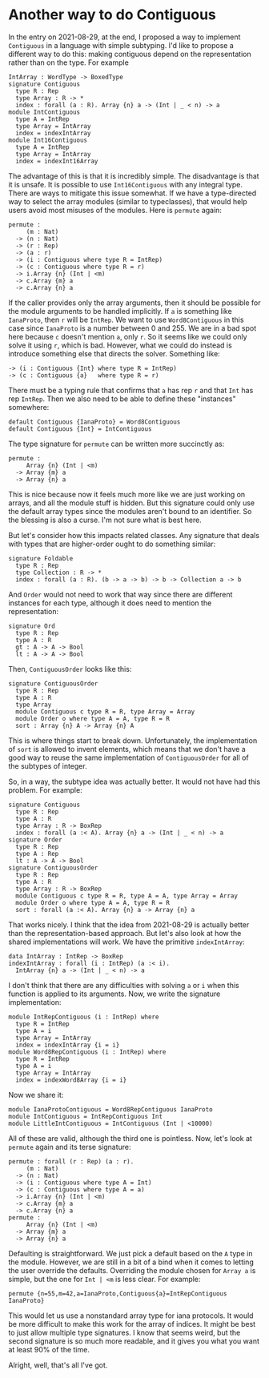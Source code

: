 # Another way to do Contiguous

In the entry on 2021-08-29, at the end, I proposed a way to implement
`Contiguous` in a language with simple subtyping. I'd like to propose a
different way to do this: making contiguous depend on the representation
rather than on the type. For example

    IntArray : WordType -> BoxedType
    signature Contiguous
      type R : Rep
      type Array : R -> *
      index : forall (a : R). Array {n} a -> (Int | _ < n) -> a
    module IntContiguous
      type A = IntRep
      type Array = IntArray
      index = indexIntArray
    module Int16Contiguous
      type A = IntRep
      type Array = IntArray
      index = indexInt16Array

The advantage of this is that it is incredibly simple. The disadvantage is
that it is unsafe. It is possible to use `Int16Contiguous` with any integral
type. There are ways to mitigate this issue somewhat. If we have a type-directed
way to select the array modules (similar to typeclasses), that would help users
avoid most misuses of the modules. Here is `permute` again:

    permute :
         (m : Nat)
      -> (n : Nat)
      -> (r : Rep)
      -> (a : r)
      -> (i : Contiguous where type R = IntRep)
      -> (c : Contiguous where type R = r)
      -> i.Array {n} (Int | <m)
      -> c.Array {m} a
      -> c.Array {n} a

If the caller provides only the array arguments, then it should be possible
for the module arguments to be handled implicitly. If `a` is something like
`IanaProto`, then `r` will be `IntRep`. We want to use `Word8Contiguous` in
this case since `IanaProto` is a number between 0 and 255. We are in a bad
spot here because `c` doesn't mention `a`, only `r`. So it seems like we
could only solve it using `r`, which is bad. However, what we could do instead
is introduce something else that directs the solver. Something like:

    -> (i : Contiguous {Int} where type R = IntRep)
    -> (c : Contiguous {a}   where type R = r)

There must be a typing rule that confirms that `a` has rep `r` and that
`Int` has rep `IntRep`. Then we also need to be able to define these "instances"
somewhere:

    default Contiguous {IanaProto} = Word8Contiguous
    default Contiguous {Int} = IntContiguous

The type signature for `permute` can be written more succinctly as:

    permute : 
         Array {n} (Int | <m)
      -> Array {m} a
      -> Array {n} a

This is nice because now it feels much more like we are just working on
arrays, and all the module stuff is hidden. But this signature could only
use the default array types since the modules aren't bound to an identifier.
So the blessing is also a curse. I'm not sure what is best here.

But let's consider how this impacts related classes. Any signature that deals
with types that are higher-order ought to do something similar:

    signature Foldable
      type R : Rep
      type Collection : R -> *
      index : forall (a : R). (b -> a -> b) -> b -> Collection a -> b

And `Order` would not need to work that way since there are different instances
for each type, although it does need to mention the representation:

    signature Ord
      type R : Rep
      type A : R
      gt : A -> A -> Bool
      lt : A -> A -> Bool

Then, `ContiguousOrder` looks like this:

    signature ContiguousOrder
      type R : Rep
      type A : R
      type Array
      module Contiguous c type R = R, type Array = Array
      module Order o where type A = A, type R = R
      sort : Array {n} A -> Array {n} A

This is where things start to break down. Unfortunately, the implementation of
`sort` is allowed to invent elements, which means that we don't have a good
way to reuse the same implementation of `ContiguousOrder` for all of the subtypes
of integer.

So, in a way, the subtype idea was actually better. It would not have had this
problem. For example:

    signature Contiguous
      type R : Rep
      type A : R
      type Array : R -> BoxRep
      index : forall (a :< A). Array {n} a -> (Int | _ < n) -> a
    signature Order
      type R : Rep
      type A : Rep
      lt : A -> A -> Bool
    signature ContiguousOrder
      type R : Rep
      type A : R
      type Array : R -> BoxRep
      module Contiguous c type R = R, type A = A, type Array = Array
      module Order o where type A = A, type R = R
      sort : forall (a :< A). Array {n} a -> Array {n} a

That works nicely. I think that the idea from 2021-08-29 is actually better
than the representation-based approach. But let's also look at how the shared
implementations will work. We have the primitive `indexIntArray`:

    data IntArray : IntRep -> BoxRep
    indexIntArray : forall (i : IntRep) (a :< i).
      IntArray {n} a -> (Int | _ < n) -> a

I don't think that there are any difficulties with solving `a` or `i` when this
function is applied to its arguments. Now, we write the signature implementation:

    module IntRepContiguous (i : IntRep) where
      type R = IntRep
      type A = i
      type Array = IntArray
      index = indexIntArray {i = i}
    module Word8RepContiguous (i : IntRep) where
      type R = IntRep
      type A = i
      type Array = IntArray
      index = indexWord8Array {i = i}

Now we share it:

    module IanaProtoContiguous = Word8RepContiguous IanaProto
    module IntContiguous = IntRepContiguous Int
    module LittleIntContiguous = IntContiguous (Int | <10000)

All of these are valid, although the third one is pointless. Now, let's look at
`permute` again and its terse signature: 

    permute : forall (r : Rep) (a : r).
         (m : Nat)
      -> (n : Nat)
      -> (i : Contiguous where type A = Int)
      -> (c : Contiguous where type A = a)
      -> i.Array {n} (Int | <m)
      -> c.Array {m} a
      -> c.Array {n} a
    permute : 
         Array {n} (Int | <m)
      -> Array {m} a
      -> Array {n} a

Defaulting is straightforward. We just pick a default based on the `A` type
in the module. However, we are still in a bit of a bind when it comes to
letting the user override the defaults. Overriding the module chosen
for `Array a` is simple, but the one for `Int | <m` is less clear. For
example:

    permute {n=55,m=42,a=IanaProto,Contiguous{a}=IntRepContiguous IanaProto}

This would let us use a nonstandard array type for iana protocols. It would
be more difficult to make this work for the array of indices. It might be
best to just allow multiple type signatures. I know that seems weird, but
the second signature is so much more readable, and it gives you what you want
at least 90% of the time.

Alright, well, that's all I've got.
